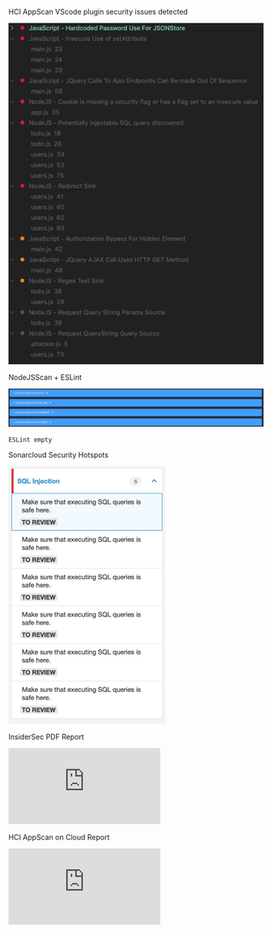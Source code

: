 HCI AppScan VScode plugin security issues detected

![HCI AppScan](https://github.com/Pol52/Vulnerabilities/blob/simple-safe/reports/HCIAppScan.png?raw=true)

NodeJSScan + ESLint

![NodeJSScan](https://github.com/Pol52/Vulnerabilities/blob/simple-safe/reports/nodejsscan.png?raw=true)

    ESLint empty

Sonarcloud Security Hotspots

![Sonarcloud High Security Hotspots](https://github.com/Pol52/Vulnerabilities/blob/simple-safe/reports/sonarcloud-high-security-hotspots.png?raw=true)

InsiderSec PDF Report

![InsiderSec pdf report](https://github.com/Pol52/Vulnerabilities/blob/simple-safe/reports/insidersec.pdf)

HCI AppScan on Cloud Report

![HCIAppScan on Cloud report](https://github.com/Pol52/Vulnerabilities/blob/simple-safe/reports/hclscancloud.pdf)
